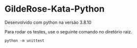 # GildeRose-Kata-Python

Desenvolvido com python na versão 3.8.10

Para rodar os testes, use o seguinte comando no diretório raiz.
```shell
python -m unittest
```
